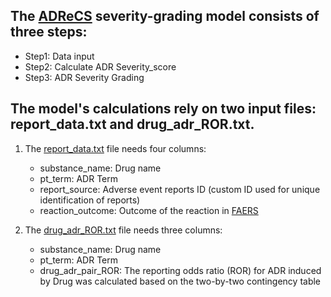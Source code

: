 The [ADReCS](http://www.bio-add.org/ADReCS) severity-grading model consists of three steps:
----

* Step1: Data input<br>
* Step2: Calculate ADR Severity_score<br>
* Step3: ADR Severity Grading<br>

The model's calculations rely on two input files: report_data.txt and drug_adr_ROR.txt.
----

1. The [report_data.txt](https://github.com/yueqixuan/ADReCS-Severity-grading-model/blob/main/example_data/report_data.txt) file needs four columns:<br>
	* substance_name: Drug name<br>
	* pt_term: ADR Term<br>
	* report_source: Adverse event reports ID (custom ID used for unique identification of reports)<br>
	* reaction_outcome: Outcome of the reaction in [FAERS](https://www.fda.gov/drugs/questions-and-answers-fdas-adverse-event-reporting-system-faers/fda-adverse-event-reporting-system-faers-public-dashboard)<br>

2. The [drug_adr_ROR.txt](https://github.com/yueqixuan/ADReCS-Severity-grading-model/blob/main/example_data/drug_adr_ROR.txt) file needs three columns:<br>
	* substance_name: Drug name<br>
	* pt_term: ADR Term<br>
	* drug_adr_pair_ROR: The reporting odds ratio (ROR) for ADR induced by Drug was calculated based on the two-by-two contingency table
